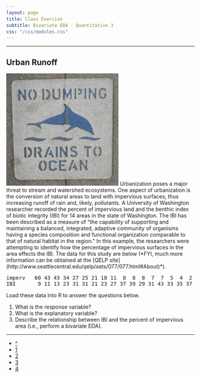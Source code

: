 ```yaml
---
layout: page
title: Class Exercise
subtitle: Bivariate EDA - Quantitative 3
css: "/css/modules.css"
---
```


----

## Urban Runoff
<img src="zimgs/no-dumping-drains-to-ocean.jpg" alt="No Dumping" class="img-right">
Urbanization poses a major threat to stream and watershed ecosystems.  One aspect of urbanization is the conversion of natural areas to land with impervious surfaces, thus increasing runoff of rain and, likely, pollutants.  A University of Washington researcher recorded the percent of impervious land and the benthic index of biotic integrity (IBI) for 14 areas in the state of Washington.  The IBI has been described as a measure of "the capability of supporting and maintaining a balanced, integrated, adaptive community of organisms having a species composition and functional organization comparable to that of natural habitat in the region."  In this example, the researchers were attempting to identify how the percentage of impervious surfaces in the area effects the IBI.  The data for this study are below (*FYI, much more information can be obtained at the [QELP site](http://www.seattlecentral.edu/qelp/sets/077/077.html#About)*).

<pre>
imperv   60 43 43 34 27 25 21 18 11  8  8  8  7  7  5  4  2
IBI       9 11 13 23 31 31 21 23 27 37 39 29 31 43 33 35 37
</pre>

Load these data into R to answer the questions below.

1. What is the response variable?
1. What is the explanatory variable?
1. Describe the relationship between IBI and the percent of impervious area (i.e., perform a bivariate EDA).

----

<div class="text-center">
<ul class="pagination pagination-lg">
  <li><a href="BEDAQuant.html">^</a></li>
  <li><a href="BEDAQuant_CE1.html">1</a></li>
  <li><a href="BEDAQuant_CE2.html">2</a></li>
   <li class="active"><a href="#">3</a></li>
 <li><a href="BEDAQuant_CE4.html">4</a></li>
</ul>
</div>
